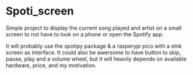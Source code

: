 # Spoti_screen

Simple project to display the current song played and artist on a small screen to not have to look
on a phone or open the Spotify app.

It will probably use the spotipy package & a rasperypi pico with a eInk screen as interface.
It could also be awersome to have button to skip, pause, play and a volume wheel, but it will
heavily depends on available hardware, price, and my motivation.
